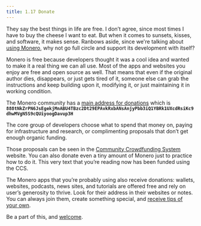 ```yaml
---
title: 1.17 Donate
---
```

They say the best things in life are free. I don’t agree, since most times I have to buy the cheese I want to eat. But when it comes to sunsets, kisses, and software, it makes sense. Ranbows aside, since we're talking about [using Monero](1.13-use_monero.md), why not go full circle and support its development with itself?

Monero is free because developers thought it was a cool idea and wanted to make it a real thing we can all use. Most of the apps and websites you enjoy are free and open source as well. That means that even if the original author dies, disappears, or just gets tired of it, someone else can grab the instructions and keep building upon it, modifying it, or just maintaining it in working condition.

The Monero community has a [main address for donations](https://ccs.getmonero.org/donate/) which is **`888tNkZrPN6JsEgekjMnABU4TBzc2Dt29EPAvkRxbANsAnjyPbb3iQ1YBRk1UXcdRsiKc9dhwMVgN5S9cQUiyoogDavup3H`**

The core group of developers choose what to spend that money on, paying for infrastructure and research, or complimenting proposals that don’t get enough organic funding.

Those proposals can be seen in the [Community Crowdfunding System](https://ccs.getmonero.org/) website. You can also donate even a tiny amount of Monero just to practice how to do it. This very text that you’re reading now has been funded using the CCS.

The Monero apps that you’re probably using also receive donations: wallets, websites, podcasts, news sites, and tutorials are offered free and rely on user’s generosity to thrive. Look for their address in their websites or notes. You can always join them, create something special, and [receive tips of your own](1.15-tip_monero.md).

Be a part of this, and [welcome](index.md).